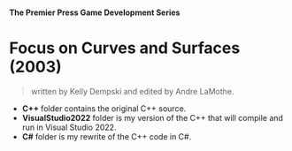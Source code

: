 #### The Premier Press Game Development Series
# Focus on Curves and Surfaces (2003)
> written by Kelly Dempski and edited by Andre LaMothe.

* **C++** folder contains the original C++ source.
* **VisualStudio2022** folder is my version of the C++ that will compile and run in Visual Studio 2022.
* **C#** folder is my rewrite of the C++ code in C#. 
